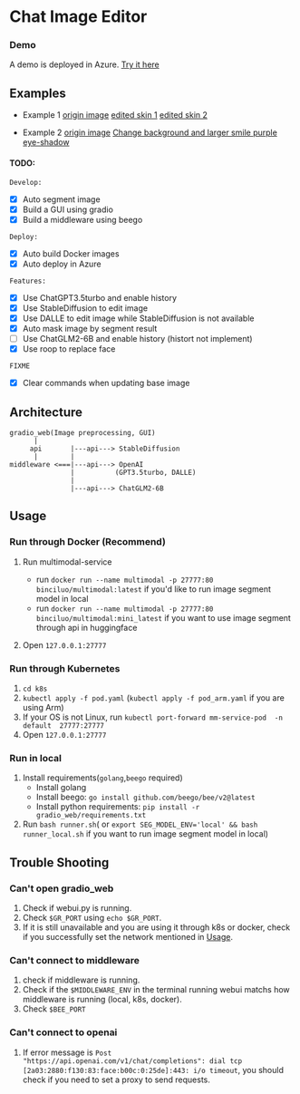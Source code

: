 # Chat Image Editor
### Demo
A demo is deployed in Azure. [Try it here](https://gradio-app.azurewebsites.net)
## Examples
- Example 1
[origin image](resource_for_readme/pics/1/raw.jpg)
[edited skin 1](resource_for_readme/pics/1/beauty_0.25_egg_skin.png)
[edited skin 2](./resource_for_readme/pics/1/beauty_0.25_egg_skin_ModelIsNeverendingDreamNED_loraIsKoreaDoll.png)

- Example 2
[origin image](./resource_for_readme/pics/2/raw.jpeg) 
[Change background and larger smile purple eye-shadow](./resource_for_readme/pics/2/Change_background_and_larger_smile_purple_eye-shadow.png)

#### TODO:
`Develop:`
- [x] Auto segment image
- [x] Build a GUI using gradio 
- [x] Build a middleware using beego 

`Deploy:`
- [x] Auto build Docker images
- [x] Auto deploy in Azure  

`Features:`
- [x] Use ChatGPT3.5turbo and enable history
- [x] Use StableDiffusion to edit image
- [x] Use DALLE to edit image while StableDiffusion is not available
- [x] Auto mask image by segment result
- [ ] Use ChatGLM2-6B and enable history (histort not implement)
- [x] Use roop to replace face

`FIXME`
- [x] Clear commands when updating base image

## Architecture
```
gradio_web(Image preprocessing, GUI)
      |
     api       |---api---> StableDiffusion
      |        |
middleware <===|---api---> OpenAI
               |          (GPT3.5turbo, DALLE)
               |
               |---api---> ChatGLM2-6B
```

## Usage
### Run through Docker (Recommend)
1. Run multimodal-service
   - run `docker run --name multimodal -p 27777:80 binciluo/multimodal:latest` if you'd like to run image segment model in local
   - run `docker run --name multimodal -p 27777:80 binciluo/multimodal:mini_latest` if you want to use image segment through api in huggingface

2. Open `127.0.0.1:27777`

### Run through Kubernetes
1. `cd k8s`
2. `kubectl apply -f pod.yaml` (`kubectl apply -f pod_arm.yaml` if you are using Arm)
3. If your OS is not Linux, run `kubectl port-forward mm-service-pod  -n default  27777:27777`
4. Open `127.0.0.1:27777`

### Run in local
1. Install requirements(`golang`,`beego` required)
   - Install golang
   - Install beego: `go install github.com/beego/bee/v2@latest`
   - Install python requirements: `pip install -r gradio_web/requirements.txt`
2. Run `bash runner.sh`( or `export SEG_MODEL_ENV='local' && bash runner_local.sh` if you want to run image segment model in local)

## Trouble Shooting
### Can't open gradio_web
1. Check if webui.py is running.
2. Check  `$GR_PORT` using `echo $GR_PORT`.
3. If it is still unavailable and you are using it through k8s or docker, check if you successfully set the network mentioned in [Usage](#usage).
### Can't connect to middleware
1. check if middleware is running.
2. Check if the `$MIDDLEWARE_ENV` in the terminal running webui matchs how middleware is running (local, k8s, docker). 
3. Check `$BEE_PORT`
### Can't connect to openai
1. If error message is `Post "https://api.openai.com/v1/chat/completions": dial tcp [2a03:2880:f130:83:face:b00c:0:25de]:443: i/o timeout`, you should check if you need to set a proxy to send requests.
